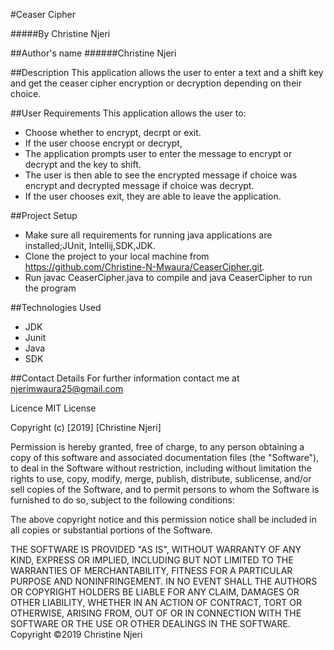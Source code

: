 #Ceaser Cipher

#####By Christine Njeri

##Author's name
######Christine Njeri


##Description
This application allows the user to enter a text and a shift key and get the ceaser cipher encryption or decryption depending on their choice.


##User Requirements
This application allows the user to:
* Choose whether to encrypt, decrpt or exit.
* If the user choose encrypt or decrypt,
* The application prompts user to enter the message to encrypt or decrypt and the key to shift.
* The user is then able to see the encrypted message if choice was encrypt and decrypted message if choice was decrypt.
* If the user chooses exit, they are able to leave the application.

##Project Setup
* Make sure all requirements for running java applications are installed;JUnit, Intellij,SDK,JDK.
* Clone the project to your local machine from https://github.com/Christine-N-Mwaura/CeaserCipher.git.
* Run javac CeaserCipher.java to compile and java CeaserCipher to run the program
 
 
 
##Technologies Used

* JDK 
* Junit
* Java
* SDK

##Contact Details
For further information contact me at njerimwaura25@gmail.com

Licence
MIT License

Copyright (c) [2019] [Christine Njeri]

Permission is hereby granted, free of charge, to any person obtaining a copy of this software and associated documentation files (the "Software"), to deal in the Software without restriction, including without limitation the rights to use, copy, modify, merge, publish, distribute, sublicense, and/or sell copies of the Software, and to permit persons to whom the Software is furnished to do so, subject to the following conditions:

The above copyright notice and this permission notice shall be included in all copies or substantial portions of the Software.

THE SOFTWARE IS PROVIDED "AS IS", WITHOUT WARRANTY OF ANY KIND, EXPRESS OR IMPLIED, INCLUDING BUT NOT LIMITED TO THE WARRANTIES OF MERCHANTABILITY, FITNESS FOR A PARTICULAR PURPOSE AND NONINFRINGEMENT. IN NO EVENT SHALL THE AUTHORS OR COPYRIGHT HOLDERS BE LIABLE FOR ANY CLAIM, DAMAGES OR OTHER LIABILITY, WHETHER IN AN ACTION OF CONTRACT, TORT OR OTHERWISE, ARISING FROM, OUT OF OR IN CONNECTION WITH THE SOFTWARE OR THE USE OR OTHER DEALINGS IN THE SOFTWARE. Copyright ©2019 Christine Njeri